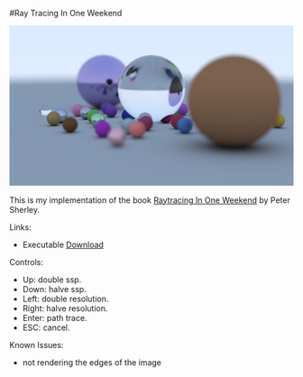 #Ray Tracing In One Weekend

![Raytracing In One Weekend Image](https://github.com/fscur/RayTracingInOneWeekend/blob/master/RaytracingInOneWeekend.png)

This is my implementation of the book [Raytracing In One Weekend](https://www.amazon.com/Ray-Tracing-Weekend-Minibooks-Book-ebook/dp/B01B5AODD8/ref=sr_1_1?s=books&ie=UTF8&qid=1475630764&sr=1-1&keywords=raytracing+in+one+weekend) by Peter Sherley.

Links:
* Executable [Download](https://drive.google.com/open?id=0BxTXLaHJXzEMdHBKUl8xN1B0a1U)

Controls:
* Up:     double ssp.
* Down:   halve ssp.
* Left:   double resolution.
* Right:  halve resolution.
* Enter:  path trace.
* ESC:    cancel.

Known Issues:
* not rendering the edges of the image
